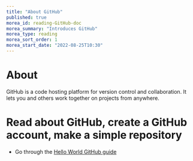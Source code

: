```yaml
---
title: "About GitHub"
published: true
morea_id: reading-GitHub-doc
morea_summary: "Introduces GitHub"
morea_type: reading
morea_sort_order: 1
morea_start_date: "2022-08-25T10:30"
---
```

# About
GitHub is a code hosting platform for version control and collaboration. It lets you and others work together on projects from anywhere.

# Read about GitHub, create a GitHub account, make a simple repository

- Go through the [Hello World GitHub guide](https://guides.github.com/activities/hello-world/)
